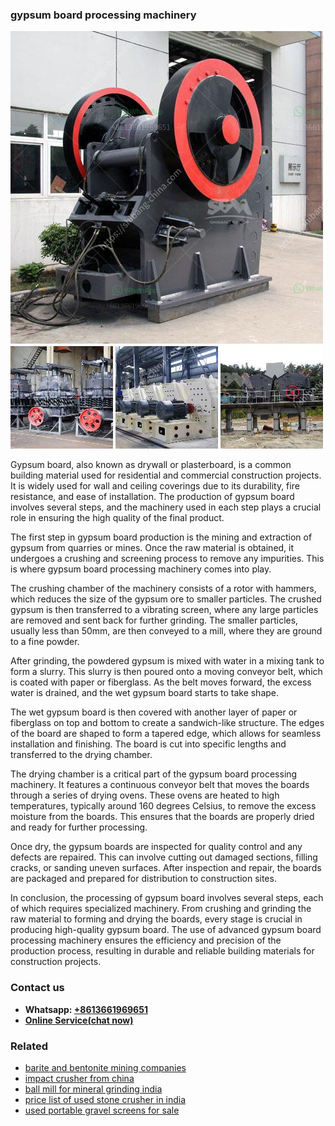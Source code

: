 <h3>gypsum board processing machinery</h3><img src='1708499585.jpg' alt=''><p>Gypsum board, also known as drywall or plasterboard, is a common building material used for residential and commercial construction projects. It is widely used for wall and ceiling coverings due to its durability, fire resistance, and ease of installation. The production of gypsum board involves several steps, and the machinery used in each step plays a crucial role in ensuring the high quality of the final product.</p><p>The first step in gypsum board production is the mining and extraction of gypsum from quarries or mines. Once the raw material is obtained, it undergoes a crushing and screening process to remove any impurities. This is where gypsum board processing machinery comes into play.</p><p>The crushing chamber of the machinery consists of a rotor with hammers, which reduces the size of the gypsum ore to smaller particles. The crushed gypsum is then transferred to a vibrating screen, where any large particles are removed and sent back for further grinding. The smaller particles, usually less than 50mm, are then conveyed to a mill, where they are ground to a fine powder.</p><p>After grinding, the powdered gypsum is mixed with water in a mixing tank to form a slurry. This slurry is then poured onto a moving conveyor belt, which is coated with paper or fiberglass. As the belt moves forward, the excess water is drained, and the wet gypsum board starts to take shape.</p><p>The wet gypsum board is then covered with another layer of paper or fiberglass on top and bottom to create a sandwich-like structure. The edges of the board are shaped to form a tapered edge, which allows for seamless installation and finishing. The board is cut into specific lengths and transferred to the drying chamber.</p><p>The drying chamber is a critical part of the gypsum board processing machinery. It features a continuous conveyor belt that moves the boards through a series of drying ovens. These ovens are heated to high temperatures, typically around 160 degrees Celsius, to remove the excess moisture from the boards. This ensures that the boards are properly dried and ready for further processing.</p><p>Once dry, the gypsum boards are inspected for quality control and any defects are repaired. This can involve cutting out damaged sections, filling cracks, or sanding uneven surfaces. After inspection and repair, the boards are packaged and prepared for distribution to construction sites.</p><p>In conclusion, the processing of gypsum board involves several steps, each of which requires specialized machinery. From crushing and grinding the raw material to forming and drying the boards, every stage is crucial in producing high-quality gypsum board. The use of advanced gypsum board processing machinery ensures the efficiency and precision of the production process, resulting in durable and reliable building materials for construction projects.</p><h3>Contact us</h3><ul><li><strong>Whatsapp:&nbsp;<a href="https://wa.me/8613661969651">+8613661969651</a></strong></li><li><a href="https://swt.shibang-china.com/?git&amp;zhl&amp;gypsum board processing machinery"><strong>Online Service(chat now)</strong></a></li></ul><h3>Related</h3><ul><li><a href='barite and bentonite mining companies.md'>barite and bentonite mining companies</a></li><li><a href='impact crusher from china.md'>impact crusher from china</a></li><li><a href='ball mill for mineral grinding india.md'>ball mill for mineral grinding india</a></li><li><a href='price list of used stone crusher in india.md'>price list of used stone crusher in india</a></li><li><a href='used portable gravel screens for sale.md'>used portable gravel screens for sale</a></li></ul>